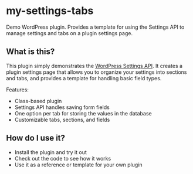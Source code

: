 my-settings-tabs
================

Demo WordPress plugin. Provides a template for using the Settings API to manage settings and tabs on a plugin settings page.

## What is this?
This plugin simply demonstrates the [WordPress Settings API](http://codex.wordpress.org/Settings_API). It creates a plugin settings page that allows you to organize your settings into sections and tabs, and provides a template for handling basic field types. 

Features:

- Class-based plugin
- Settings API handles saving form fields
- One option per tab for storing the values in the database
- Customizable tabs, sections, and fields

## How do I use it? 
- Install the plugin and try it out
- Check out the code to see how it works
- Use it as a reference or template for your own plugin







